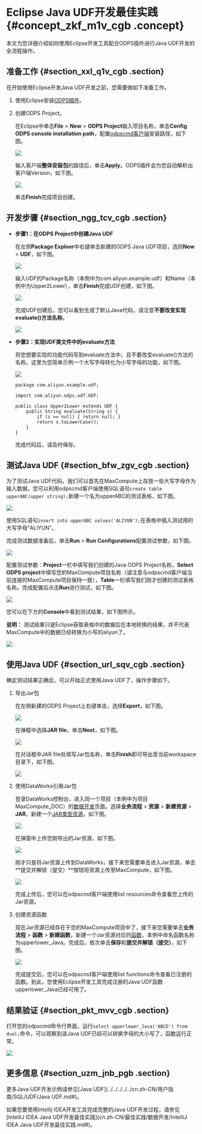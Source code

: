 # Eclipse Java UDF开发最佳实践 {#concept_zkf_m1v_cgb .concept}

本文为您详细介绍如何使用Eclipse开发工具配合ODPS插件进行Java UDF开发的全流程操作。

## 准备工作 {#section_xxl_q1v_cgb .section}

在开始使用Eclipse开发Java UDF开发之前，您需要做如下准备工作。

1.  使用Eclipse安装[ODPS插件](../../../../../cn.zh-CN/工具及下载/Eclipse开发插件/安装Eclipse插件.md#)。
2.  创建ODPS Project。

    在Eclipse中单击**File** \> **New** \> **ODPS Project**输入项目名称，单击**Config ODPS console installation path**，配置[odpscmd客户端](../../../../../cn.zh-CN/工具及下载/客户端.md#)安装路径，如下图。

    ![](http://static-aliyun-doc.oss-cn-hangzhou.aliyuncs.com/assets/img/79958/154856511534302_zh-CN.png)

    输入客户端**整体安装包**的路径后，单击**Apply**。ODPS插件会为您自动解析出客户端Version，如下图。

    ![](http://static-aliyun-doc.oss-cn-hangzhou.aliyuncs.com/assets/img/79958/154856511534304_zh-CN.png)

    单击**Finish**完成项目创建。


## 开发步骤 {#section_ngg_tcv_cgb .section}

-   **步骤1：在ODPS Project中创建Java UDF**

    在左侧**Package Exploer**中右键单击新建的ODPS Java UDF项目，选则**New** \> **UDF**，如下图。

    ![](http://static-aliyun-doc.oss-cn-hangzhou.aliyuncs.com/assets/img/79958/154856511534311_zh-CN.png)

    输入UDF的Package名称（本例中为com.aliyun.example.udf）和Name（本例中为Upper2Lower），单击**Finish**完成UDF创建，如下图。

    ![](http://static-aliyun-doc.oss-cn-hangzhou.aliyuncs.com/assets/img/79958/154856511534316_zh-CN.png)

    完成UDF创建后，您可以看到生成了默认Java代码，请注意**不要改变实现evaluate\(\)方法名称**。

    ![](http://static-aliyun-doc.oss-cn-hangzhou.aliyuncs.com/assets/img/79958/154856511534317_zh-CN.png)

-   **步骤2：实现UDF类文件中的evaluate方法**

    将您想要实现的功能代码写到evaluate方法中，且不要改变evaluate\(\)方法的名称。这里为您简单示例一个大写字母转化为小写字母的功能，如下图。

    ![](http://static-aliyun-doc.oss-cn-hangzhou.aliyuncs.com/assets/img/79958/154856511634318_zh-CN.png)

    ```
    package com.aliyun.example.udf;
    
    import com.aliyun.odps.udf.UDF;
    
    public class Upper2Lower extends UDF {
        public String evaluate(String s) {
            if (s == null) { return null; }
            return s.toLowerCase();
        }
    }
    ```

    完成代码后，请及时保存。


## 测试Java UDF {#section_bfw_zgv_cgb .section}

为了测试Java UDF代码，我们可以首先在MaxCompute上存放一些大写字母作为输入数据。您可以利用odpscmd客户端使用SQL语句`create table upperABC(upper string);`新建一个名为upperABC的测试表格，如下图。

![](http://static-aliyun-doc.oss-cn-hangzhou.aliyuncs.com/assets/img/79958/154856511634320_zh-CN.png)

使用SQL语句`insert into upperABC values('ALIYUN');`在表格中插入测试用的大写字母“ALIYUN”。

完成测试数据准备后，单击**Run** \> **Run Configurations**配置测试参数，如下图。

![](http://static-aliyun-doc.oss-cn-hangzhou.aliyuncs.com/assets/img/79958/154856511634322_zh-CN.png)

配置测试参数：**Project**一栏中填写我们创建的Java ODPS Project名称，**Select ODPS project**中填写您的MaxCompute项目名称（请注意与odpscmd客户端当前连接的MaxCompute项目保持一致），**Table**一栏填写我们刚才创建的测试表格名称。完成配置后点击**Run**进行测试，如下图。

![](http://static-aliyun-doc.oss-cn-hangzhou.aliyuncs.com/assets/img/79958/154856511634324_zh-CN.png)

您可以在下方的**Console**中看到测试结果，如下图所示。

**说明：** 测试结果只是Eclipse获取表格中的数据后在本地转换的结果，并不代表MaxCompute中的数据已经转换为小写的aliyun了。

![](http://static-aliyun-doc.oss-cn-hangzhou.aliyuncs.com/assets/img/79958/154856511634326_zh-CN.png)

## 使用Java UDF {#section_url_sqv_cgb .section}

确定测试结果正确后，可以开始正式使用Java UDF了，操作步骤如下。

1.  导出Jar包

    在左侧新建的ODPS Project上右键单击，选择**Export**，如下图。

    ![](http://static-aliyun-doc.oss-cn-hangzhou.aliyuncs.com/assets/img/79958/154856511634328_zh-CN.png)

    在弹框中选择**JAR file**，单击**Next**，如下图。

    ![](http://static-aliyun-doc.oss-cn-hangzhou.aliyuncs.com/assets/img/79958/154856511634329_zh-CN.png)

    在对话框中JAR file处填写Jar包名称，单击**Finish**即可导出至当前workspace目录下，如下图。

    ![](http://static-aliyun-doc.oss-cn-hangzhou.aliyuncs.com/assets/img/79958/154856511634330_zh-CN.png)

2.  使用DataWorks引用Jar包

    登录DataWorks控制台，进入同一个项目（本例中为项目MaxCompute\_DOC）的[数据开发](../../../../../cn.zh-CN/使用指南/数据开发/界面功能/界面功能点介绍.md#)页面。选择**业务流程** \> **资源** \> **新建资源** \> **JAR**，新建一个[JAR类型资源](../../../../../cn.zh-CN/使用指南/数据开发/业务流程/资源.md#ul_u5d_411_t2b)，如下图。

    ![](http://static-aliyun-doc.oss-cn-hangzhou.aliyuncs.com/assets/img/79958/154856511634331_zh-CN.png)

    在弹窗中上传您刚导出的Jar资源，如下图。

    ![](http://static-aliyun-doc.oss-cn-hangzhou.aliyuncs.com/assets/img/79958/154856511634334_zh-CN.png)

    刚才只是将Jar资源上传到DataWorks，接下来您需要单击进入Jar资源，单击**提交并解锁（提交）**按钮将资源上传至MaxCompute，如下图。

    ![](http://static-aliyun-doc.oss-cn-hangzhou.aliyuncs.com/assets/img/79958/154856511634335_zh-CN.png)

    完成上传后，您可以在odpscmd客户端使用list resources命令查看您上传的Jar资源。

3.  创建资源函数

    现在Jar资源已经存在于您的MaxCompute项目中了，接下来您需要单击**业务流程** \> **函数** \> **新建函数**，新建一个Jar资源对应的[函数](../../../../../cn.zh-CN/使用指南/数据开发/业务流程/注册函数.md#)，本例中命名函数名称为upperlower\_Java。完成后，依次单击**保存**和**提交并解锁（提交）**，如下图。

    ![](http://static-aliyun-doc.oss-cn-hangzhou.aliyuncs.com/assets/img/79958/154856511634337_zh-CN.png)

    完成提交后，您可以在odpscmd客户端使用list functions命令查看已注册的函数。到此，您使用Eclipse开发工具完成注册的Java UDF函数upperlower\_Java已经可用了。


## 结果验证 {#section_pkt_mvv_cgb .section}

打开您的odpscmd命令行界面，运行`select upperlower_Java('ABCD') from dual;`命令，可以观察到该Java UDF已经可以转换字母的大小写了，函数运行正常。

![](http://static-aliyun-doc.oss-cn-hangzhou.aliyuncs.com/assets/img/79958/154856511634338_zh-CN.png)

## 更多信息 {#section_uzm_jnb_pgb .section}

更多Java UDF开发示例请参见[Java UDF](../../../../../cn.zh-CN/用户指南/SQL/UDF/Java UDF.md#)。

如果您要使用Intellij IDEA开发工具完成完整的Java UDF开发过程，请参见[IntelliJ IDEA Java UDF开发最佳实践](cn.zh-CN/最佳实践/数据开发/IntelliJ IDEA Java UDF开发最佳实践.md#)。

